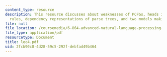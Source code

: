 ```yaml
---
content_type: resource
description: This resource discusses about weaknesses of PCFGs, heads in context-free
  rules, dependency representations of parse trees, and two models making use of dependencies.
file: null
file_location: /coursemedia/6-864-advanced-natural-language-processing-fall-2005/2fcb90c84d2859c5292fdebfad49b464_lec4.pdf
file_type: application/pdf
resourcetype: Document
title: lec4.pdf
uid: 2fcb90c8-4d28-59c5-292f-debfad49b464
---
```

